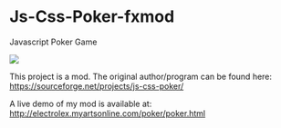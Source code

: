 # Js-Css-Poker-fxmod
Javascript Poker Game

<img src="https://i.imgur.com/IM84AwC.png">

This project is a mod. The original author/program can be found here: https://sourceforge.net/projects/js-css-poker/

A live demo of my mod is available at: http://electrolex.myartsonline.com/poker/poker.html
